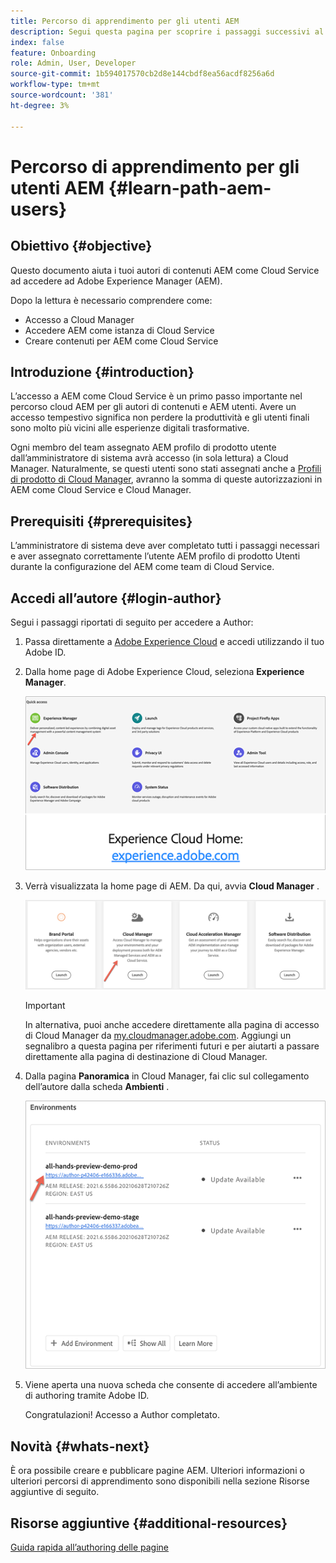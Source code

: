 ```yaml
---
title: Percorso di apprendimento per gli utenti AEM
description: Segui questa pagina per scoprire i passaggi successivi al recupero dell’accesso, se sei un utente AEM
index: false
feature: Onboarding
role: Admin, User, Developer
source-git-commit: 1b594017570cb2d8e144cbdf8ea56acdf8256a6d
workflow-type: tm+mt
source-wordcount: '381'
ht-degree: 3%

---
```


# Percorso di apprendimento per gli utenti AEM {#learn-path-aem-users}

## Obiettivo {#objective}

Questo documento aiuta i tuoi autori di contenuti AEM come Cloud Service ad accedere ad Adobe Experience Manager (AEM).

Dopo la lettura è necessario comprendere come:

* Accesso a Cloud Manager
* Accedere AEM come istanza di Cloud Service
* Creare contenuti per AEM come Cloud Service

## Introduzione  {#introduction}

L’accesso a AEM come Cloud Service è un primo passo importante nel percorso cloud AEM per gli autori di contenuti e AEM utenti. Avere un accesso tempestivo significa non perdere la produttività e gli utenti finali sono molto più vicini alle esperienze digitali trasformative.

Ogni membro del team assegnato AEM profilo di prodotto utente dall’amministratore di sistema avrà accesso (in sola lettura) a Cloud Manager. Naturalmente, se questi utenti sono stati assegnati anche a [Profili di prodotto di Cloud Manager](https://experienceleague.adobe.com/docs/experience-manager-cloud-service/onboarding/onboarding-concepts/aem-cs-team-product-profiles.html?lang=en#cloud-manager-product-profiles), avranno la somma di queste autorizzazioni in AEM come Cloud Service e Cloud Manager.

## Prerequisiti  {#prerequisites}

L’amministratore di sistema deve aver completato tutti i passaggi necessari e aver assegnato correttamente l’utente AEM profilo di prodotto Utenti durante la configurazione del AEM come team di Cloud Service.

## Accedi all’autore {#login-author}

Segui i passaggi riportati di seguito per accedere a Author:

1. Passa direttamente a [Adobe Experience Cloud](https://experience.adobe.com) e accedi utilizzando il tuo Adobe ID.

1. Dalla home page di Adobe Experience Cloud, seleziona **Experience Manager**.

   ![](/help/journey-onboarding/assets/setup-resources2.png)

1. Verrà visualizzata la home page di AEM. Da qui, avvia **Cloud Manager** .

   ![](/help/journey-onboarding/assets/setup-resources3.png)

   >[!IMPORTANT]
   >In alternativa, puoi anche accedere direttamente alla pagina di accesso di Cloud Manager da [my.cloudmanager.adobe.com](https://my.cloudmanager.adobe.com/). Aggiungi un segnalibro a questa pagina per riferimenti futuri e per aiutarti a passare direttamente alla pagina di destinazione di Cloud Manager.

1. Dalla pagina **Panoramica** in Cloud Manager, fai clic sul collegamento dell’autore dalla scheda **Ambienti** .

   ![](/help/journey-onboarding/assets/author-environ.png)

1. Viene aperta una nuova scheda che consente di accedere all’ambiente di authoring tramite Adobe ID.

   Congratulazioni! Accesso a Author completato.

## Novità {#whats-next}

È ora possibile creare e pubblicare pagine AEM. Ulteriori informazioni o ulteriori percorsi di apprendimento sono disponibili nella sezione Risorse aggiuntive di seguito.

## Risorse aggiuntive {#additional-resources}

[Guida rapida all’authoring delle pagine](https://experienceleague.adobe.com/docs/experience-manager-cloud-service/sites/authoring/getting-started/quick-start.html?lang=en)